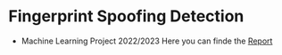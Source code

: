 # Fingerprint Spoofing Detection
- Machine Learning Project 2022/2023 
Here you can finde the [Report](https://github.com/AndreaSillano/Fingerprint-spoofing-detection/blob/main/Fingerprint_Spoofing%20Report.pdf)
